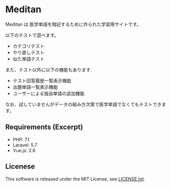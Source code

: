 # Meditan

Meditan は 医学単語を暗記するために作られた学習用サイトです。  

以下のテストで遊べます。  

* カテゴリテスト
* やり直しテスト
* 似た単語テスト

また、テスト以外に以下の機能もあります.  

* テスト回答履歴一覧表示機能
* 出題単語一覧表示機能
* ユーザーによる独自単語の追加機能

なお、試していませんがデータの組み方次第で医学単語でなくてもテストできます。  

## Requirements (Excerpt)

* PHP: 7.1
* Laravel: 5.7
* Vue.js: 2.6

## Licenese

This software is released under the MIT License, see [LICENSE.txt](LICENSE.txt).